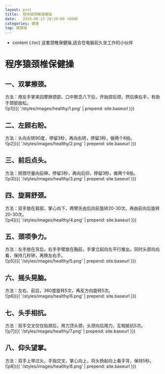 ```yaml
---
layout: post
title:  程序猿颈椎保健操
date:   2019-08-13 20:20:00 +0800
categories: 健康
tag: 健康操
---
```


* content
{:toc}
这套颈椎保健操,适合在电脑前久坐工作的小伙伴

# **程序猿颈椎保健操**
## 一、双掌擦颈。
方法：用左手掌来回摩擦颈部，口中默念八下后，开始捏后颈，然后换右手，有助于颈部放松。  
![p1]({{ '/styles/images/healthy/1.png' | prepend: site.baseurl  }})
## 二、左顾右盼。
方法：头向左转90度，停留3秒，再向右转，停留3秒，做两个8拍。    
![p2]({{ '/styles/images/healthy/2.png' | prepend: site.baseurl  }})     
## 三、前后点头。
方法：把颈尽量向前伸，停留3秒，再向后仰，停留3秒，做两个8拍。  
![p3]({{ '/styles/images/healthy/3.png' | prepend: site.baseurl  }})
## 四、旋肩舒颈。
方法：双手放在肩部，掌心向下，两臂先由后向前旋转20-30次，再由前向后旋转20-30次。  
![p4]({{ '/styles/images/healthy/4.png' | prepend: site.baseurl  }})
## 五、颈项争力。
方法：左手放在背后，右手手臂放在胸前，手掌立起向左平行推出，同时头部向右看，保持几秒钟，再换左右手。  
![p5]({{ '/styles/images/healthy/5.png' | prepend: site.baseurl  }})
## 六、摇头晃脑。
方法：左右、前后，360度旋转5次，再反方向旋转5次。  
![p6]({{ '/styles/images/healthy/6.png' | prepend: site.baseurl  }})
## 七、头手相抗。
方法：双手交叉仅仅贴颈后，用力顶头颈，头颈向后用力，互相抵抗5次。  
![p7]({{ '/styles/images/healthy/7.png' | prepend: site.baseurl  }})
## 八、仰头望掌。
方法：双手上举过头，手指交叉，掌心向上，将头扬起向上看手背，保持5秒。  
![p8]({{ '/styles/images/healthy/8.png' | prepend: site.baseurl  }})




